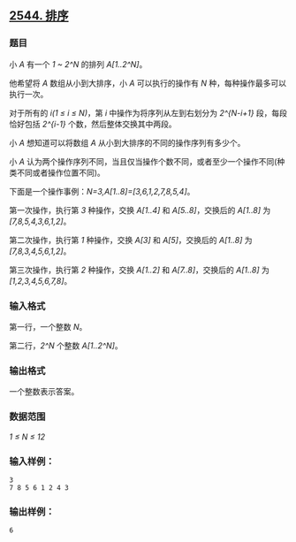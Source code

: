 ## [2544. 排序](https://www.acwing.com/problem/content/2546/)

### 题目

小 *A* 有一个 *1 ~ 2^N* 的排列 *A[1..2^N]*。

他希望将 *A* 数组从小到大排序，小 *A* 可以执行的操作有 *N* 种，每种操作最多可以执行一次。

对于所有的 *i(1 ≤ i ≤ N)*，第 *i* 中操作为将序列从左到右划分为 *2^{N-i+1}* 段，每段恰好包括 *2^{i-1}* 个数，然后整体交换其中两段。

小 *A* 想知道可以将数组 *A* 从小到大排序的不同的操作序列有多少个。

小 *A* 认为两个操作序列不同，当且仅当操作个数不同，或者至少一个操作不同(种类不同或者操作位置不同)。

下面是一个操作事例：*N=3,A[1..8]=[3,6,1,2,7,8,5,4]*。

第一次操作，执行第 *3* 种操作，交换 *A[1..4]* 和 *A[5..8]*，交换后的 *A[1..8]* 为 *[7,8,5,4,3,6,1,2]*。

第二次操作，执行第 *1* 种操作，交换 *A[3]* 和 *A[5]*，交换后的 *A[1..8]* 为 *[7,8,3,4,5,6,1,2]*。

第三次操作，执行第 *2* 种操作，交换 *A[1..2]* 和 *A[7..8]*，交换后的 *A[1..8]* 为 *[1,2,3,4,5,6,7,8]*。

### 输入格式

第一行，一个整数 *N*。

第二行，*2^N* 个整数 *A[1..2^N]*。

### 输出格式

一个整数表示答案。

### 数据范围

*1 ≤ N ≤ 12*

### 输入样例：

```
3
7 8 5 6 1 2 4 3
```

### 输出样例：

```
6
```
